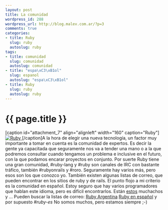```yaml
--- 
layout: post
title: La comunidad
wordpress_id: 288
wordpress_url: http://blog.malev.com.ar/?p=3
comments: true
categories: 
- title: Ruby
  slug: ruby
  autoslug: ruby
tags: 
- title: comunidad
  slug: comunidad
  autoslug: comunidad
- title: "espa\xC3\xB1ol"
  slug: espanol
  autoslug: "espa\xC3\xB1ol"
- title: Ruby
  slug: ruby
  autoslug: ruby
---
```

{{ page.title }}
================
[caption id="attachment_7" align="alignleft" width="160" caption="Ruby"][
![Ruby](http://174.132.180.130/~nahuisar/blog/wp-content/uploads/2009/08/ruby_makes_me_happy_sidebar1.png "ruby_makes_me_happy_sidebar")
](http://174.132.180.130/~nahuisar/blog/wp-content/uploads/2009/08/ruby_makes_me_happy_sidebar1.png)[/caption]A la hora de elegir una nueva tecnología, un factor muy importante a tomar en cuenta es la comunidad de expertos. Es decir la gente ya capacitada que seguramente nos va a tender una mano o a la que podremos consultar cuando tengamos un problema e inclusive en el futuro, con la que podamos encarar proyectos en conjunto.
Por suerte Ruby tiene una gran comunidad, #ruby-lang y #ruby son canales de IRC con bastante tráfico, también #rubyonrails y #roro. Seguramente hay varios más, pero esos son los que conozco yo. También existen algunas listas de correo, que pueden encontrar en los sitios de ruby y de rails.
El punto flojo a mi criterio es la comunidad en español. Estoy seguro que hay varios programadores que hablan este idioma, pero es difícil encontrarlos. Están [estos](http://www.spainrb.org/) muchachos y …
Pueden buscar la listas de correo:
[Ruby Argentina](http://rubyargentina.soveran.com/)
[Ruby en español](http://lists.simplelogica.net/mailman/listinfo/ror-es)
y por supuesto _#ruby-es_ No somos muchos, pero estamos siempre ;-)
